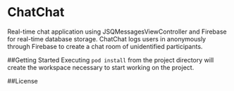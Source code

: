 # ChatChat
Real-time chat application using JSQMessagesViewController and Firebase for real-time database storage.  ChatChat logs users in anonymously through Firebase to create a chat room of unidentified participants.

##Getting Started
Executing `pod install` from the project directory will create the workspace necessary to start working on the project.

##License



